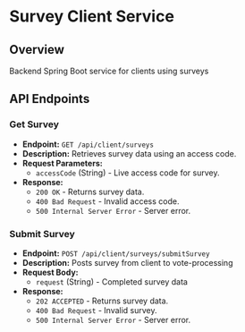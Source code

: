 # Survey Client Service

## Overview
Backend Spring Boot service for clients using surveys

## API Endpoints

### Get Survey
- **Endpoint:** `GET /api/client/surveys`
- **Description:** Retrieves survey data using an access code.
- **Request Parameters:**
  - `accessCode` (String) - Live access code for survey.
- **Response:**
  - `200 OK` - Returns survey data.
  - `400 Bad Request` - Invalid access code.
  - `500 Internal Server Error` - Server error.
 
### Submit Survey
- **Endpoint:** `POST /api/client/surveys/submitSurvey`
- **Description:** Posts survey from client to vote-processing
- **Request Body:**
  - `request` (String) - Completed survey data
- **Response:**
  - `202 ACCEPTED` - Returns survey data.
  - `400 Bad Request` - Invalid survey.
  - `500 Internal Server Error` - Server error.
